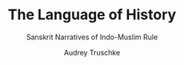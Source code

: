 ---
title: "The Language of History"
subtitle: "Sanskrit Narratives of Indo-Muslim Rule"
author: Audrey Truschke
author_last: Truschke
slug: truschke-the-language-of-history
type: non-fiction
img: true
genre: history
isbn: 9780231197045
goodreads_id: 53397706
publish_year: 2021
pages: 376
rating: 
date_started:
date_completed:
priority: medium
---